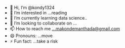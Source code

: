 - 👋 Hi, I’m @kondy1324
- 👀 I’m interested in ...reading
- 🌱 I’m currently learning data science..
- 💞️ I’m looking to collaborate on ...
- 📫 How to reach me ...makondemanthada@gmail.com
- 😄 Pronouns: ...move
- ⚡ Fun fact: ...take a risk

<!---
kondy1324/kondy1324 is a ✨ special ✨ repository because its `README.md` (this file) appears on your GitHub profile.
You can click the Preview link to take a look at your changes.
--->
